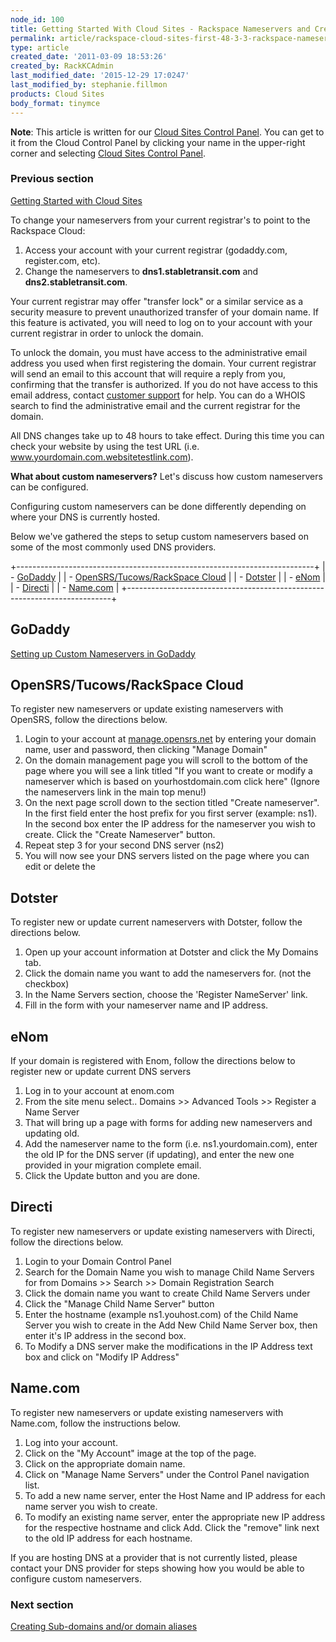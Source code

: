 ```yaml
---
node_id: 100
title: Getting Started With Cloud Sites - Rackspace Nameservers and Creating Custom Nameservers
permalink: article/rackspace-cloud-sites-first-48-3-3-rackspace-nameservers-and-creating-custom-nameservers
type: article
created_date: '2011-03-09 18:53:26'
created_by: RackKCAdmin
last_modified_date: '2015-12-29 17:0247'
last_modified_by: stephanie.fillmon
products: Cloud Sites
body_format: tinymce
---
```


**Note**: This article is written for our [Cloud Sites Control
Panel](https://manage.rackspacecloud.com/). You can get to it from the
Cloud Control Panel by clicking your name in the upper-right corner and
selecting [Cloud Sites Control
Panel](https://manage.rackspacecloud.com/).

### Previous section

[Getting Started with Cloud
Sites](https://www.rackspace.com/knowledge_center/getting-started/cloud-sites)

To change your nameservers from your current registrar's to point to the
Rackspace Cloud:

1.  Access your account with your current registrar (godaddy.com,
    register.com, etc).
2.  Change the nameservers to **dns1.stabletransit.com** and
    **dns2.stabletransit.com**.

Your current registrar may offer "transfer lock" or a similar service as
a security measure to prevent unauthorized transfer of your domain name.
If this feature is activated, you will need to log on to your account
with your current registrar in order to unlock the domain.

To unlock the domain, you must have access to the administrative email
address you used when first registering the domain. Your current
registrar will send an email to this account that will require a reply
from you, confirming that the transfer is authorized. If you do not have
access to this email address, contact [customer
support](http://manage.rackspacecloud.com/SupportMain.do "http://manage.rackspacecloud.com/SupportMain.do")
for help. You can do a WHOIS search to find the administrative email and
the current registrar for the domain. 

All DNS changes take up to 48 hours to take effect. During this time you
can check your website by using the test URL (i.e.
www.yourdomain.com.websitetestlink.com).

**What about custom nameservers?** Let's discuss how custom nameservers
can be configured.

Configuring custom nameservers can be done differently depending on
where your DNS is currently hosted.

Below we've gathered the steps to setup custom nameservers based on some
of the most commonly used DNS providers.

+--------------------------------------------------------------------------+
| -   [GoDaddy](#GoDaddy)                                                  |
| -   [OpenSRS/Tucows/RackSpace Cloud](#OpenSRS_Tucows_RackSpace_Cloud)    |
| -   [Dotster](#Dotster)                                                  |
| -   [eNom](#eNom)                                                        |
| -   [Directi](#Directi)                                                  |
| -   [Name.com](#Name.com)                                                |
+--------------------------------------------------------------------------+

GoDaddy
-------

[Setting up Custom Nameservers in
GoDaddy](http://help.godaddy.com/article/3952 "http://help.godaddy.com/article/3952")

OpenSRS/Tucows/RackSpace Cloud
------------------------------

To register new nameservers or update existing nameservers with OpenSRS,
follow the directions below.

1.  Login to your account
    at [manage.opensrs.net](http://manage.opensrs.net/ "http://manage.opensrs.net") by
    entering your domain name, user and password, then clicking "Manage
    Domain"
2.  On the domain management page you will scroll to the bottom of the
    page where you will see a link titled "If you want to create or
    modify a nameserver which is based on yourhostdomain.com click here"
    (Ignore the nameservers link in the main top menu!)
3.  On the next page scroll down to the section titled "Create
    nameserver". In the first field enter the host prefix for you first
    server (example: ns1). In the second box enter the IP address for
    the nameserver you wish to create. Click the "Create Nameserver"
    button.
4.  Repeat step 3 for your second DNS server (ns2)
5.  You will now see your DNS servers listed on the page where you can
    edit or delete the

Dotster
-------

To register new or update current nameservers with Dotster, follow the
directions below.

1.  Open up your account information at Dotster and click the My Domains
    tab.
2.  Click the domain name you want to add the nameservers for. (not the
    checkbox)
3.  In the Name Servers section, choose the 'Register NameServer' link.
4.  Fill in the form with your nameserver name and IP address.

eNom
----

If your domain is registered with Enom, follow the directions below to
register new or update current DNS servers

1.  Log in to your account at enom.com
2.  From the site menu select.. Domains \>\> Advanced Tools \>\>
    Register a Name Server
3.  That will bring up a page with forms for adding new nameservers and
    updating old.
4.  Add the nameserver name to the form (i.e. ns1.yourdomain.com), enter
    the old IP for the DNS server (if updating), and enter the new one
    provided in your migration complete email.
5.  Click the Update button and you are done.

Directi
-------

To register new nameservers or update existing nameservers with Directi,
follow the directions below.

1.  Login to your Domain Control Panel
2.  Search for the Domain Name you wish to manage Child Name Servers for
    from Domains \>\> Search \>\> Domain Registration Search
3.  Click the domain name you want to create Child Name Servers under
4.  Click the "Manage Child Name Server" button
5.  Enter the hostname (example ns1.youhost.com) of the Child Name
    Server you wish to create in the Add New Child Name Server box, then
    enter it's IP address in the second box.
6.  To Modify a DNS server make the modifications in the IP Address text
    box and click on "Modify IP Address"

Name.com
--------

To register new nameservers or update existing nameservers with
Name.com, follow the instructions below.

1.  Log into your account.
2.  Click on the "My Account" image at the top of the page.
3.  Click on the appropriate domain name.
4.  Click on "Manage Name Servers" under the Control Panel navigation
    list.
5.  To add a new name server, enter the Host Name and IP address for
    each name server you wish to create.
6.  To modify an existing name server, enter the appropriate new IP
    address for the respective hostname and click Add. Click the
    "remove" link next to the old IP address for each hostname.

If you are hosting DNS at a provider that is not currently listed,
please contact your DNS provider for steps showing how you would be able
to configure custom nameservers.

### Next section

[Creating Sub-domains and/or domain
aliases](http://www.rackspace.com/knowledge_center/article/getting-started-with-cloud-sites-creating-sub-domains-andor-domain-aliases)


